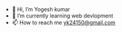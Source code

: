 - 👋 Hi, I’m Yogesh kumar
- 🌱 I’m currently learning web devlopment
- 📫 How to reach me yk24150@gmail.com

<!---
Yogesh8427/Yogesh8427 is a ✨ special ✨ repository because its `README.md` (this file) appears on your GitHub profile.
You can click the Preview link to take a look at your changes.
--->
